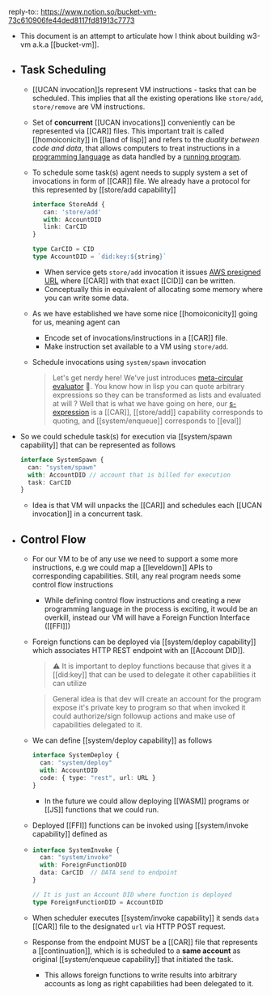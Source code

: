 reply-to:: https://www.notion.so/bucket-vm-73c610906fe44ded8117fd81913c7773

- This document is an attempt to articulate how I think about building w3-vm a.k.a [[bucket-vm]].
- ## Task Scheduling
	- [[UCAN invocation]]s represent VM instructions - tasks that can be scheduled. This implies that all the existing operations like `store/add`, `store/remove` are VM instructions.
	- Set of **concurrent** [[UCAN invocations]] conveniently can be represented via [[CAR]] files. This 
	   important trait is called [[homoiconicity]] in [[land of lisp]] and refers to the *duality between code and data*, that allows computers to treat instructions in a [programming language](https://en.wikipedia.org/wiki/Programming_language) as data handled by a [running program](https://en.wikipedia.org/wiki/Execution_(computing)).
	- To schedule some task(s) agent needs to supply system a set of invocations in form of [[CAR]] file. We already have a protocol for this represented by [[store/add capability]]
	  
	  ```ts
	  interface StoreAdd {
	     can: 'store/add'
	     with: AccountDID
	     link: CarCID
	  }
	  
	  type CarCID = CID
	  type AccountDID = `did:key:${string}`
	  ```
		- When service gets `store/add` invocation it issues [AWS presigned URL](https://docs.aws.amazon.com/AmazonS3/latest/userguide/PresignedUrlUploadObject.html) where [[CAR]] with that exact [[CID]] can be written.
		- Conceptually this in equivalent of allocating some memory where you can write some data.
	- As we have established we have some nice [[homoiconicity]] going for us, meaning agent can
		- Encode set of invocations/instructions in a [[CAR]] file.
		- Make instruction set available to a VM using `store/add`.
	- Schedule invocations using `system/spawn` invocation
	  
	  > Let's get nerdy here! We've just introduces [meta-circular evaluator](https://en.wikipedia.org/wiki/Meta-circular_evaluator) 🤯. You know how in lisp you can quote arbitrary expressions so they can be transformed as lists and evaluated at will ? Well that is what we have going on here, our [s-expression](https://en.wikipedia.org/wiki/S-expression) is a [[CAR]], [[store/add]] capability corresponds to quoting, and [[system/enqueue]] corresponds to [[eval]]
- So we could schedule task(s) for execution via [[system/spawn capability]] that can be represented as follows
  
  ```ts
  interface SystemSpawn {
    can: "system/spawn"
    with: AccountDID // account that is billed for execution
    task: CarCID
  }
  ```
	- Idea is that VM will unpacks the [[CAR]] and schedules each [[UCAN invocation]] in a concurrent task.
- ## Control Flow
	- For our VM to be of any use we need to support a some more instructions, e.g we could map a [[leveldown]] APIs to corresponding capabilities. Still, any real program needs some control flow instructions
		- While defining control flow instructions and creating a new programming language in the process is exciting, it would be an overkill, instead our VM will have a Foreign Function Interface ([[FFI]])
	- Foreign functions can be deployed via [[system/deploy capability]] which associates HTTP REST endpoint with an [[Account DID]].
	  > ⚠️ It is important to deploy functions because that gives it a [[did:key]] that can be used to delegate it other capabilities it can utilize
	  
	  > General idea is that dev will create an account for the program expose it's private key to program so that when invoked it could authorize/sign followup actions and make use of capabilities delegated to it.
	- We can define [[system/deploy capability]] as follows
	  ```ts
	  interface SystemDeploy {
	    can: "system/deploy"
	    with: AccountDID
	    code: { type: "rest", url: URL }
	  }
	  ```
		- In the future we could allow deploying [[WASM]] programs or [[JS]] functions that we could run.
	- Deployed [[FFI]] functions can be invoked using [[system/invoke capability]] defined as
	- ```ts
	  interface SystemInvoke {
	    can: "system/invoke"
	    with: ForeignFunctionDID
	    data: CarCID  // DATA send to endpoint
	  }
	  
	  // It is just an Account DID where function is deployed
	  type ForeignFunctionDID = AccountDID
	  ```
	- When scheduler executes [[system/invoke capability]] it sends `data` [[CAR]] file to the designated `url` via HTTP POST request.
	- Response from the endpoint MUST be a [[CAR]] file that represents a [[continuation]], which is is scheduled to a **same account** as original [[system/enqueue capability]] that initiated the task.
		- This allows foreign functions to write results into arbitrary accounts as long as right capabilities had been delegated to it.
